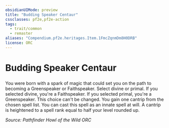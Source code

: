 ```yaml
---
obsidianUIMode: preview
title: "Budding Speaker Centaur"
cssclasses: pf2e,pf2e-action
tags:
  - trait/common
  - remaster
aliases: "Compendium.pf2e.heritages.Item.1FmcZqnmDm8H0DRB"
license: ORC
---
```

# Budding Speaker Centaur

### 






You were born with a spark of magic that could set you on the path to becoming a Greenspeaker or Faithspeaker. Select divine or primal. If you selected divine, you're a Faithspeaker. If you selected primal, you're a Greenspeaker. This choice can't be changed. You gain one cantrip from the chosen spell list. You can cast this spell as an innate spell at will. A cantrip is heightened to a spell rank equal to half your level rounded up.

*Source: Pathfinder Howl of the Wild*
*ORC*